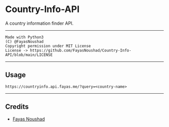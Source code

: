 # Country-Info-API

A country information finder API.

---

```
Made with Python3
(C) @FayasNoushad
Copyright permission under MIT License
License -> https://github.com/FayasNoushad/Country-Info-API/blob/main/LICENSE
```

---

## Usage

```
https://countryinfo.api.fayas.me/?query=<country-name>
```

---

## Credits

- [Fayas Noushad](https://github.com/FayasNoushad)
